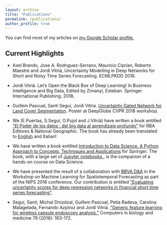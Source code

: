 ```yaml
---
layout: archive
title: "Publications"
permalink: /publications/
author_profile: true
---
```


You can find most of my articles on <u><a href="https://scholar.google.com/citations?user=BZfj2c8AAAAJ">my Google Scholar profile</a>.</u>

## Current Highlights

+ Axel Brando, Jose A. Rodrıguez-Serrano, Mauricio Ciprian, Roberto Maestre and Jordi Vitrià, Uncertainty Modelling in Deep Networks for Short and Noisy Time Series Forecasting. ECMLPKDD 2018. 

+ Jordi Vitrià. Let’s Open the Black Box of Deep Learning! In Business Intelligence and Big Data, Edited by Zimanyi, Esteban. Springer International Publishing. 2018.

+ Guillem Pascual, Santi Seguí, Jordi Vitria. <u><a href="https://arxiv.org/abs/1805.11348">Uncertainty Gated Network for Land Cover Segmentation</a></u>. Poster at DeepGlobe CVPR 2018 workshop. 

+ We (E.Puertas, S.Seguí, O.Pujol and J.Vitrià) have written a book entitled <u><a href="https://tienda.rbacoleccionables.com/mundo-matematico-ng-2016-050.html">"El Poder de los datos : del big data al aprendizaje profundo"</a></u> for RBA Editores & National Geographic. The book has already been translated to <u><a href="http://www.ourmathematicalworld.co.uk/#issues">English</a></u> and Italian!

+ We have written a book entitled <u><a href="http://www.springer.com/us/book/9783319500164">Introduction to Data Science. A Python Approach to Concepts, Techniques and Applications</a></u> for Springer. The book, with a large set of <u><a href="https://github.com/DataScienceUB/introduction-datascience-python-book"> Jupyter notebooks </a></u>, is the companion of a hands-on course on Data Science. 

+ We have presented the result of a collaboration with <u><a href="https://www.bbvadata.com/">BBVA D&A</a></u> in the Workshop on Machine Learning for Spatiotemporal Forecasting as part of the NIPS 2016 conference. Our contribution is entitled <u><a href="https://www.bbvadata.com/there-is-no-such-thing-as-a-certain-prediction/"> "Evaluating uncertainty scores for deep regression networks in financial short time series forecasting"</a></u>.

+ Seguí, Santi, Michal Drozdzal, Guillem Pascual, Petia Radeva, Carolina Malagelada, Fernando Azpiroz and Jordi Vitrià. <u><a href="https://arxiv.org/abs/1607.07604">“Generic feature learning for wireless capsule endoscopy analysis.”</a></u> Computers in biology and medicine 79 (2016): 163-172. 





<!---
{% if author.googlescholar %}
  You can also find my articles on <u><a href="{{author.googlescholar}}">my Google Scholar profile</a>.</u>
{% endif %}

{% include base_path %}

{% for post in site.publications reversed %}
  {% include archive-single.html %}
{% endfor %}
-->
